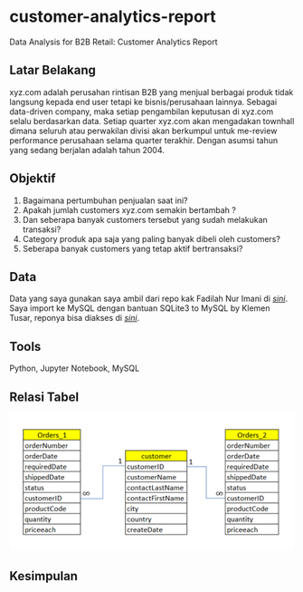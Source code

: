 # customer-analytics-report
 Data Analysis for B2B Retail: Customer Analytics Report

## Latar Belakang
xyz.com adalah perusahan rintisan B2B yang menjual berbagai produk tidak langsung kepada end user tetapi ke bisnis/perusahaan lainnya. Sebagai data-driven company, maka setiap pengambilan keputusan di xyz.com selalu berdasarkan data. Setiap quarter xyz.com akan mengadakan townhall dimana seluruh atau perwakilan divisi akan berkumpul untuk me-review performance perusahaan selama quarter terakhir. Dengan asumsi tahun yang sedang berjalan adalah tahun 2004.

## Objektif
1. Bagaimana pertumbuhan penjualan saat ini?
2. Apakah jumlah customers xyz.com semakin bertambah ?
3. Dan seberapa banyak customers tersebut yang sudah melakukan transaksi?
4. Category produk apa saja yang paling banyak dibeli oleh customers?
5. Seberapa banyak customers yang tetap aktif bertransaksi?
## Data
Data yang saya gunakan saya ambil dari repo kak Fadilah Nur Imani di [*sini*](https://github.com/imfdlh/dqlab/tree/master/data-analysis-for-b2b-retail-customer-analytics).
Saya import ke MySQL dengan bantuan SQLite3 to MySQL by Klemen Tusar, reponya bisa diakses di [*sini*](https://github.com/techouse/sqlite3-to-mysql).

## Tools
Python, Jupyter Notebook, MySQL

## Relasi Tabel
![tabel](https://github.com/mmuchsin/customer-analytics-report/blob/main/images/relasi_table.png?raw=true)

## Kesimpulan